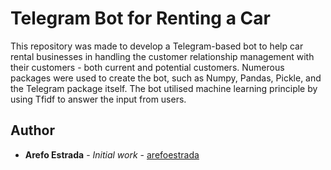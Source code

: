 # Telegram Bot for Renting a Car

This repository was made to develop a Telegram-based bot to help car rental businesses in handling the customer relationship management with their customers - both current and potential customers. Numerous packages were used to create the bot, such as Numpy, Pandas, Pickle, and the Telegram package itself. The bot utilised machine learning principle by using Tfidf to answer the input from users.

## Author

* **Arefo Estrada** - *Initial work* - [arefoestrada](https://github.com/arefoestrada)